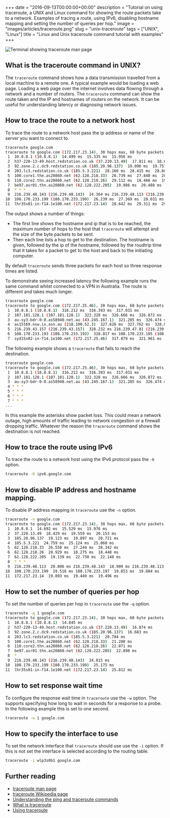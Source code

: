+++
date = "2016-09-13T00:00:00+00:00"
description = "Tutorial on using traceroute, a UNIX and Linux command for showing the route packets take to a network. Examples of tracing a route, using IPv6, disabling hostname mapping and setting the number of queries per hop."
image = "images/articles/traceroute.png"
slug = "unix-traceroute"
tags = ["UNIX", "Linux"]
title = "Linux and Unix traceroute command tutorial with examples"
+++

![Terminal showing traceroute man page][2]

## What is the traceroute command in UNIX?

The `traceroute` command shows how a data transmission travelled from a local
machine to a remote one. A typical example would be loading a web page. Loading
a web page over the internet involves data flowing through a network and a
number of routers. The `traceroute` command can show the route taken and the IP
and hostnames of routers on the network. It can be useful for understanding
latency or diagnosing network issues.

## How to trace the route to a network host

To trace the route to a network host pass the ip address or name of the server
you want to connect to.

```sh
traceroute google.com
traceroute to google.com (172.217.23.14), 30 hops max, 60 byte packets
 1  10.8.8.1 (10.8.8.1)  14.499 ms  15.335 ms  15.956 ms
 2  h37-220-13-49.host.redstation.co.uk (37.220.13.49)  17.811 ms  18.669 ms  19.346 ms
 3  92.zone.2.c.dc9.redstation.co.uk (185.20.96.137)  19.096 ms  19.757 ms  20.892 ms
 4  203.lc3.redstation.co.uk (185.5.3.221)  28.160 ms  28.415 ms  28.665 ms
 5  100.core1.the.as20860.net (62.128.218.33)  26.739 ms  27.840 ms  28.847 ms
 6  110.core2.thn.as20860.net (62.128.218.26)  29.112 ms  18.466 ms  19.835 ms
 7  be97.asr01.thn.as20860.net (62.128.222.205)  19.986 ms  20.488 ms  21.354 ms
 8  * * *
 9  216.239.48.143 (216.239.48.143)  24.364 ms 216.239.48.113 (216.239.48.113)  25.069 ms  25.592 ms
10  108.170.233.199 (108.170.233.199)  26.239 ms  27.369 ms  28.031 ms
11  lhr35s01-in-f14.1e100.net (172.217.23.14)  28.642 ms  29.311 ms  29.815 ms
```

The output shows a number of things:

- The first line shows the hostname and ip that is to be reached, the maximum
  number of hops to the host that `traceroute` will attempt and the size of the
  byte packets to be sent.
- Then each line lists a hop to get to the destination. The hostname is given,
  followed by the ip of the hostname, followed by the roudtrip time that it
  takes for a packet to get to the host and back to the initiating computer.

By default `traceroute` sends three packets for each host so three response
times are listed.

To demonstrate seeing increased latency the following example runs the same
command whilst connected to a VPN in Australia. The route is different and takes
much longer.

```sh
traceroute google.com
traceroute to google.com (172.217.25.46), 30 hops max, 60 byte packets
 1  10.8.8.1 (10.8.8.1)  316.212 ms  316.393 ms  317.031 ms
 2  107.181.128.1 (107.181.128.1)  322.328 ms  326.666 ms  326.872 ms
 3  au-sy3-bdr-0-0.as58940.net.au (43.245.167.1)  321.205 ms  326.474 ms  327.065 ms
 4  as15169.nsw.ix.asn.au (218.100.52.3)  327.626 ms  327.762 ms  328.033 ms
 5  216.239.43.157 (216.239.43.157)  328.232 ms 216.239.47.81 (216.239.47.81)  328.427 ms 216.239.43.157 (216.239.43.157)  328.631 ms
 6  108.170.233.193 (108.170.233.193)  328.817 ms 108.170.233.195 (108.170.233.195)  316.259 ms  317.409 ms
 7  syd15s02-in-f14.1e100.net (172.217.25.46)  317.079 ms  321.961 ms  322.113 ms
```

The following example shows a `traceroute` that fails to reach the destination.

```sh
traceroute google.com
traceroute to google.com (172.217.25.46), 30 hops max, 60 byte packets
 1  10.8.8.1 (10.8.8.1)  316.212 ms  316.393 ms  317.031 ms
 2  107.181.128.1 (107.181.128.1)  322.328 ms  326.666 ms  326.872 ms
 3  au-sy3-bdr-0-0.as58940.net.au (43.245.167.1)  321.205 ms  326.474 ms  327.065 ms
 4 * * *
 5 * * *
 6 * * *
 7 * * *
...
```

In this example the asterisks show packet loss. This could mean a network
outage, high amounts of traffic leading to network congestion or a firewall
dropping traffic. Whatever the reason the `traceroute` command shows the
destination is not reached.

## How to trace the route using IPv6

To trace the route to a network host using the IPv6 protocol pass the `-6`
option.

```sh
traceroute -6 ipv6.google.com
```

## How to disable IP address and hostname mapping.

To disable IP address mapping in `traceroute` use the `-n` option.

```sh
traceroute -n google.com
traceroute to google.com (172.217.23.14), 30 hops max, 60 byte packets
 1  10.8.8.1  14.692 ms  15.529 ms  15.976 ms
 2  37.220.13.49  18.429 ms  19.559 ms  20.153 ms
 3  185.20.96.137  19.123 ms  19.897 ms  20.721 ms
 4  185.5.3.221  24.759 ms  25.124 ms  25.868 ms
 5  62.128.218.33  26.558 ms  27.244 ms  28.342 ms
 6  62.128.218.26  28.929 ms  18.275 ms  18.448 ms
 7  62.128.222.205  19.139 ms  22.730 ms  22.148 ms
 8  * * *
 9  216.239.48.113  20.806 ms 216.239.48.143  18.909 ms 216.239.48.113  19.382 ms
10  108.170.233.199  19.516 ms 108.170.233.197  19.853 ms  19.884 ms
11  172.217.23.14  19.893 ms  19.449 ms  19.496 ms
```

## How to set the number of queries per hop

To set the number of queries per hop in `traceroute` use the `-q` option.

```sh
traceroute -q 1 google.com
traceroute to google.com (172.217.23.14), 30 hops max, 60 byte packets
 1  10.8.8.1 (10.8.8.1)  14.845 ms
 2  h37-220-13-49.host.redstation.co.uk (37.220.13.49)  16.874 ms
 3  92.zone.2.c.dc9.redstation.co.uk (185.20.96.137)  16.683 ms
 4  203.lc3.redstation.co.uk (185.5.3.221)  20.784 ms
 5  100.core1.the.as20860.net (62.128.218.33)  21.280 ms
 6  110.core2.thn.as20860.net (62.128.218.26)  22.071 ms
 7  be97.asr01.thn.as20860.net (62.128.222.205)  22.890 ms
 8  *
 9  216.239.48.143 (216.239.48.143)  24.815 ms
10  108.170.233.199 (108.170.233.199)  25.175 ms
11  lhr35s01-in-f14.1e100.net (172.217.23.14)  25.812 ms
```

## How to set response wait time

To configure the response wait time in `traceroute` use the `-w` option. The
supports specifying how long to wait in seconds for a response to a probe. In
the following example this is set to one second.

```sh
traceroute -w 1 google.com
```

## How to specify the interface to use

To set the network interface that `traceroute` should use use the `-i` option.
If this is not set the interface is selected according to the routing table.

```sh
traceroute -i wlp3s0b1 google.com
```

## Further reading

- [traceroute man page][1]
- [traceroute Wikipedia page][3]
- [Understanding the ping and traceroute commands][4]
- [What is traceroute][5]
- [Using traceroute][6]

[1]: http://linux.die.net/man/8/traceroute
[2]: /images/articles/traceroute.png "Linux and Unix ps command"
[3]: https://en.wikipedia.org/wiki/Traceroute
[4]:
  https://www.cisco.com/c/en/us/support/docs/ios-nx-os-software/ios-software-releases-121-mainline/12778-ping-traceroute.html
[5]: http://whatismyipaddress.com/traceroute
[6]: http://www.exit109.com/~jeremy/news/providers/traceroute.html
